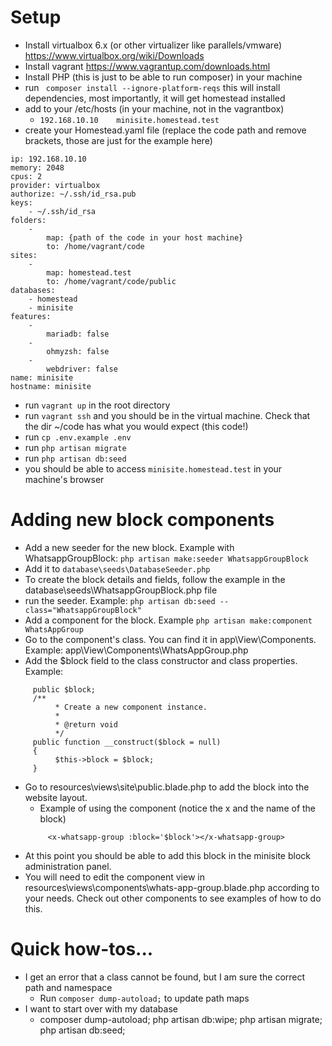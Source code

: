 
# Setup
- Install virtualbox 6.x (or other virtualizer like parallels/vmware) https://www.virtualbox.org/wiki/Downloads
- Install vagrant https://www.vagrantup.com/downloads.html 
- Install PHP (this is just to be able to run composer) in your machine
- run ` composer install --ignore-platform-reqs` this will install dependencies, most importantly, it will get homestead installed
- add to your /etc/hosts (in your machine, not in the vagrantbox)
     - `192.168.10.10    minisite.homestead.test`
- create your Homestead.yaml file (replace the code path and remove brackets, those are just for the example here)

```
ip: 192.168.10.10
memory: 2048
cpus: 2
provider: virtualbox
authorize: ~/.ssh/id_rsa.pub
keys:
    - ~/.ssh/id_rsa
folders:
    -
        map: {path of the code in your host machine}
        to: /home/vagrant/code
sites:
    -
        map: homestead.test
        to: /home/vagrant/code/public
databases:
    - homestead
    - minisite
features:
    -
        mariadb: false
    -
        ohmyzsh: false
    -
        webdriver: false
name: minisite
hostname: minisite
```

- run `vagrant up` in the root directory
- run `vagrant ssh` and you should be in the virtual machine. Check that the dir ~/code has what you would expect (this code!)
- run `cp .env.example .env`
- run `php artisan migrate`
- run `php artisan db:seed`
- you should be able to access `minisite.homestead.test` in your machine's browser

# Adding new block components
- Add a new seeder for the new block. Example with WhatsappGroupBlock: `php artisan make:seeder WhatsappGroupBlock` 
- Add it to `database\seeds\DatabaseSeeder.php`
- To create the block details and fields, follow the example in the database\seeds\WhatsappGroupBlock.php file
- run the seeder. Example: `php artisan db:seed --class="WhatsappGroupBlock"`
- Add a component for the block. Example `php artisan make:component WhatsAppGroup`
- Go to the component's class. You can find it in app\View\Components. Example: app\View\Components\WhatsAppGroup.php
- Add the $block field to the class constructor and class properties. Example:
``````
     public $block;
     /**
          * Create a new component instance.
          *
          * @return void
          */
     public function __construct($block = null)
     {
          $this->block = $block;
     }
``````
- Go to resources\views\site\public.blade.php to add the block into the website layout. 
     - Example of using the component (notice the x and the name of the block)
     ``````
          <x-whatsapp-group :block='$block'></x-whatsapp-group>
     ``````
- At this point you should be able to add this block in the minisite block administration panel.
- You will need to edit the component view  in resources\views\components\whats-app-group.blade.php according to your needs. Check out other components to see examples of how to do this.

# Quick how-tos...

- I get an error that a class cannot be found, but I am sure the correct path and namespace 
    - Run  `composer dump-autoload;` to update path maps 
- I want to start over with my database
    - composer dump-autoload; php artisan db:wipe; php artisan migrate; php artisan db:seed; 